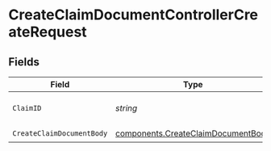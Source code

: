 # CreateClaimDocumentControllerCreateRequest


## Fields

| Field                                                                                    | Type                                                                                     | Required                                                                                 | Description                                                                              | Example                                                                                  |
| ---------------------------------------------------------------------------------------- | ---------------------------------------------------------------------------------------- | ---------------------------------------------------------------------------------------- | ---------------------------------------------------------------------------------------- | ---------------------------------------------------------------------------------------- |
| `ClaimID`                                                                                | *string*                                                                                 | :heavy_check_mark:                                                                       | The unique identifier of the claim.                                                      | clm_9442d597203f436f96ff7f1bc05913b1                                                     |
| `CreateClaimDocumentBody`                                                                | [components.CreateClaimDocumentBody](../../models/components/createclaimdocumentbody.md) | :heavy_check_mark:                                                                       | N/A                                                                                      |                                                                                          |
